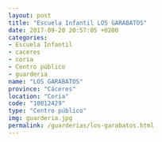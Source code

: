 ```yaml
---
layout: post
title: "Escuela Infantil LOS GARABATOS"
date: 2017-09-20 20:57:05 +0200
categories:
- Escuela Infantil
- caceres
- coria
- Centro público
- guarderia
name: "LOS GARABATOS"
province: "Cáceres"
location: "Coria"
code: "10012429"
type: "Centro público"
img: guarderia.jpg
permalink: /guarderias/los-garabatos.html
---
```

